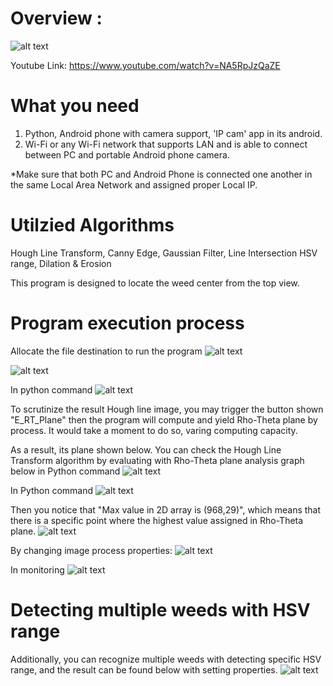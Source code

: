 # Overview :
![alt text](https://github.com/Kvasir8/Weed-center-detection-with-Android-camera/blob/master/explanation%20pics/WC_insufficient_result.JPG)

Youtube Link: https://www.youtube.com/watch?v=NA5RpJzQaZE

# What you need
1. Python, Android phone with camera support, 'IP cam' app in its android.
2. Wi-Fi or any Wi-Fi network that supports LAN and is able to connect between PC and portable Android phone camera.

*Make sure that both PC and Android Phone is connected one another in the same Local Area Network and assigned proper Local IP.

# Utilzied Algorithms
Hough Line Transform, Canny Edge, Gaussian Filter,  Line Intersection
HSV range, Dilation & Erosion

This program is designed to locate the weed center from the top view.

# Program execution process
Allocate the file destination to run the program 
![alt text](https://github.com/Kvasir8/Weed-center-detection-with-Android-camera/blob/master/explanation%20pics/file%20location.JPG)

![alt text](https://github.com/Kvasir8/Weed-center-detection-with-Android-camera/blob/master/explanation%20pics/WC_insufficient_result.JPG)

In python command
![alt text](https://github.com/Kvasir8/Weed-center-detection-with-Android-camera/blob/master/explanation%20pics/WC_insufficient_monitoring.JPG)

To scrutinize the result Hough line image, you may trigger the button shown "E_RT_Plane" then the program will compute and yield Rho-Theta plane by process. It would take a moment to do so, varing computing capacity.

As a result, its plane shown below. You can check the Hough Line Transform algorithm by evaluating with Rho-Theta plane analysis graph below in Python command
![alt text](https://github.com/Kvasir8/Weed-center-detection-with-Android-camera/blob/master/explanation%20pics/Rho-Theta%20plane.JPG)

In Python command
![alt text](https://github.com/Kvasir8/Weed-center-detection-with-Android-camera/blob/master/explanation%20pics/WC_insufficient_result_HL_RT%20plane.JPG)

Then you notice that "Max value in 2D array is (968,29)", which means that there is a specific point where the highest value assigned in Rho-Theta plane.
![alt text](https://github.com/Kvasir8/Weed-center-detection-with-Android-camera/blob/master/explanation%20pics/Rho-Theta%20plane_968_29.JPG)

By changing image process properties:
![alt text](https://github.com/Kvasir8/Weed-center-detection-with-Android-camera/blob/master/explanation%20pics/WC_sufficient_result.JPG)

In monitoring
![alt text](https://github.com/Kvasir8/Weed-center-detection-with-Android-camera/blob/master/explanation%20pics/WC_sufficient_monitoring_arithmetic%20mean.JPG)

# Detecting multiple weeds with HSV range
Additionally, you can recognize multiple weeds with detecting specific HSV range, and the result can be found below with setting properties.
![alt text](https://github.com/Kvasir8/Weed-center-detection-with-Android-camera/blob/master/explanation%20pics/WR_HSV%20range.JPG)
